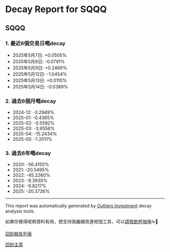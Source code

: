 # Decay Report for SQQQ

## SQQQ

### 1. 最近6個交易日嘅decay

- 2025年5月7日: +0.0505%
- 2025年5月8日: -0.0791%
- 2025年5月9日: +0.2469%
- 2025年5月12日: -1.0454%
- 2025年5月13日: +0.0110%
- 2025年5月14日: -0.0389%

### 2. 過去6個月嘅decay

- 2024-12: -3.2949%
- 2025-01: -0.4365%
- 2025-02: -0.5592%
- 2025-03: -3.9556%
- 2025-04: -15.2434%
- 2025-05: -1.2011%

### 3. 過去6年嘅decay

- 2020: -56.4155%
- 2021: -20.5495%
- 2022: -45.2260%
- 2023: -9.3930%
- 2024: -9.8217%
- 2025: -20.3726%

------------------------------
This report was automatically generated by [Outliers Investment](https://outliersecon.github.io/Outliers-Investment/) decay analysis tools.

如果你覺得呢啲資料有用，想支持我繼續改進呢個工具，可以[請我飲杯咖啡](https://buymeacoffee.com/outliersecon)☕🙏

[回到報告列表](https://outliersecon.github.io/Outliers-Investment/reports/reports_public)

[回到主頁](https://outliersecon.github.io/Outliers-Investment/)